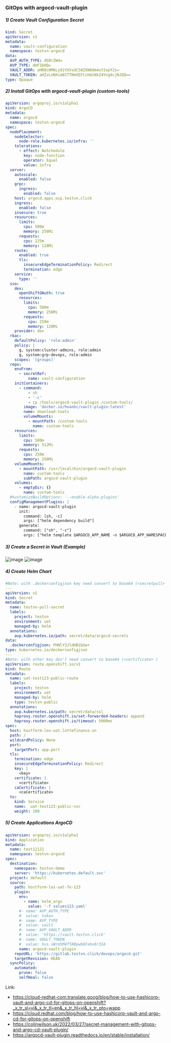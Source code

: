 ### GitOps with argocd-vault-plugin
##### 1) Create Vault Configuration Secret
```yml
kind: Secret
apiVersion: v1
metadata:
  name: vault-configuration
  namespace: testvn-argocd
data:
  AVP_AUTH_TYPE: dG9rZW4=
  AVP_TYPE: dmF1bHQ=
  VAULT_ADDR: aHR0cHM6Ly92YXVsdC50ZXN0dm4uY2xpY2s=
  VAULT_TOKEN: aHZzLnNXcm01TTRmVEFCcHdiNkZ4Yng4cjNJQQ==
type: Opaque
```
##### 2) Install GitOps with argocd-vault-plugin (custom-tools)
```yml
apiVersion: argoproj.io/v1alpha1
kind: ArgoCD
metadata:
  name: argocd
  namespace: testvn-argocd
spec:
  nodePlacement:
    nodeSelector:
      node-role.kubernetes.io/infra: ''
    tolerations:
      - effect: NoSchedule
        key: node-function
        operator: Equal
        value: infra
  server:
    autoscale:
      enabled: false
    grpc:
      ingress:
        enabled: false
    host: argocd.apps.ocp.testvn.click
    ingress:
      enabled: false
    insecure: true
    resources:
      limits:
        cpu: 500m
        memory: 256Mi
      requests:
        cpu: 125m
        memory: 128Mi
    route:
      enabled: true
      tls:
        insecureEdgeTerminationPolicy: Redirect
        termination: edge
    service:
      type: ''
  sso:
    dex:
      openShiftOAuth: true
      resources:
        limits:
          cpu: 500m
          memory: 256Mi
        requests:
          cpu: 250m
          memory: 128Mi
    provider: dex
  rbac:
    defaultPolicy: 'role:admin'
    policy: |
      g, system:cluster-admins, role:admin
      g, system:grp-devops, role:admin
    scopes: '[groups]'
  repo:
    envFrom:
      - secretRef:
          name: vault-configuration
    initContainers:
      - command:
          - sh
          - '-c'
          - cp /tools/argocd-vault-plugin /custom-tools/
        image: 'docker.io/hoanbc/vault-plugin:latest'
        name: download-tools
        volumeMounts:
          - mountPath: /custom-tools
            name: custom-tools
    resources:
      limits:
        cpu: 500m
        memory: 512Mi
      requests:
        cpu: 250m
        memory: 256Mi
    volumeMounts:
      - mountPath: /usr/local/bin/argocd-vault-plugin
        name: custom-tools
        subPath: argocd-vault-plugin
    volumes:
      - emptyDir: {}
        name: custom-tools
  #kustomizeBuildOptions: '--enable-alpha-plugins'
  configManagementPlugins: |
    - name: argocd-vault-plugin
      init:
        command: [sh, -c]
        args: ["helm dependency build"]
      generate:
        command: ["sh", "-c"]
        args: ["helm template $ARGOCD_APP_NAME -n $ARGOCD_APP_NAMESPACE ${ARGOCD_ENV_helm_args} . --include-crds | argocd-vault-plugin generate -"]
```
##### 3) Create a Secret in Vault (Example)
![image](https://github.com/hoanbc/OpenShift/assets/26288807/28972387-c607-45b5-849d-8196886daaa9)
![image](https://github.com/hoanbc/OpenShift/assets/26288807/69c09a8c-92e1-4dbb-ac27-5a330b2916c8)

##### 4) Create Helm Chart
```yml
#Note: with .dockerconfigjson key need convert to base64 (<secretpull> -> base64: PHNlY3JldHB1bGw+ )
---
apiVersion: v1
kind: Secret
metadata:
  name: testvn-pull-secret
  labels:
    project: testvn
    environment: uat
    managed-by: helm
  annotations:
    avp.kubernetes.io/path: secret/data/argocd-secrets
data:
  .dockerconfigjson: PHNlY3JldHB1bGw+
type: kubernetes.io/dockerconfigjson
---
#Note: with other key don't need convert to base64 (<certificate> )
apiVersion: route.openshift.io/v1
kind: Route
metadata:
  name: uat-test123-public-route
  labels:
    project: testvn
    environment: uat
    managed-by: helm
    type: testvn-public
  annotations:
    avp.kubernetes.io/path: secret/data/ssl
    haproxy.router.openshift.io/set-forwarded-headers: append
    haproxy.router.openshift.io/timeout: 5000ms
spec:
  host: hostform-los-uat.lottefinance.vn
  path: /
  wildcardPolicy: None
  port:
    targetPort: app-port
  tls:
    termination: edge
    insecureEdgeTerminationPolicy: Redirect
    key: |
      <key>
    certificate: |
      <certificate>
    caCertificate: |
      <caCertificate>
  to:
    kind: Service
    name:  uat-test123-public-svc
    weight: 100
```
##### 5) Create Applications ArgoCD
```yml
apiVersion: argoproj.io/v1alpha1
kind: Application
metadata:
  name: test12121
  namespace: testvn-argocd
spec:
  destination:
    namespace: testvn-demo
    server: 'https://kubernetes.default.svc'
  project: default
  source:
    path: hostform-los-uat-fe-123
    plugin:
      env:
        - name: helm_args
          value: '-f values123.yaml'
      #- name: AVP_AUTH_TYPE
      #  value: token
      #- name: AVP_TYPE
      #  value: vault
      #- name: AVP_VAULT_ADDR
      #  value: 'https://vault.testvn.click'
      #- name: VAULT_TOKEN
      #  value: hvs.sWrm5M4fTABpwb6Fxbx8r3IA  
      name: argocd-vault-plugin
    repoURL: 'https://gitlab.testvn.click/devops/argocd.git'
    targetRevision: HEAD
  syncPolicy:
    automated:
      prune: false
      selfHeal: false
```
Link: 
- https://cloud-redhat-com.translate.goog/blog/how-to-use-hashicorp-vault-and-argo-cd-for-gitops-on-openshift?_x_tr_sl=vi&_x_tr_tl=en&_x_tr_hl=vi&_x_tr_pto=wapp
- https://cloud.redhat.com/blog/how-to-use-hashicorp-vault-and-argo-cd-for-gitops-on-openshift
- https://colinwilson.uk/2022/03/27/secret-management-with-gitops-and-argo-cd-vault-plugin/
- https://argocd-vault-plugin.readthedocs.io/en/stable/installation/
